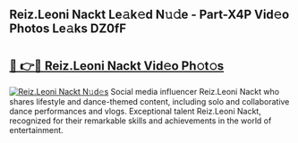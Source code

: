 ## Reiz.Leoni Nackt Le𝚊k𝚎d N𝚞𝚍e - Part-X4P Vid𝚎o Photos Le𝚊ks DZ0fF

# <h2><a href="http://fbb117u.evod.top/?m=Reiz.Leoni+Nackt">🔗 👉🔴 Reiz.Leoni Nackt Vid𝚎o Ph𝚘t𝚘s</a></h2>

[![Reiz.Leoni Nackt N𝚞d𝚎s](https://i.imgur.com/8V9OHl7.gif)](http://fbb117u.evod.top/?m=Reiz.Leoni+Nackt)
Social media influencer Reiz.Leoni Nackt who shares lifestyle and dance-themed content, including solo and collaborative dance performances and vlogs. Exceptional talent Reiz.Leoni Nackt, recognized for their remarkable skills and achievements in the world of entertainment. 
